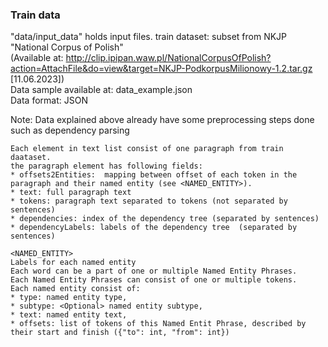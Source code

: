 ### Train data
"data/input_data" holds input files.
train dataset:
subset from NKJP  "National Corpus of Polish"  
(Available at: http://clip.ipipan.waw.pl/NationalCorpusOfPolish?action=AttachFile&do=view&target=NKJP-PodkorpusMilionowy-1.2.tar.gz [11.06.2023])  
Data sample available at: data_example.json  
Data format: JSON  

Note: 
Data explained above already have some preprocessing steps done such as dependency parsing

```
Each element in text list consist of one paragraph from train daataset.
the paragraph element has following fields:
* offsets2Entities:  mapping between offset of each token in the paragraph and their named entity (see <NAMED_ENTITY>).
* text: full paragraph text
* tokens: paragraph text separated to tokens (not separated by sentences)
* dependencies: index of the dependency tree (separated by sentences)
* dependencyLabels: labels of the dependency tree  (separated by sentences)
```

```
<NAMED_ENTITY>
Labels for each named entity
Each word can be a part of one or multiple Named Entity Phrases.
Each Named Entity Phrases can consist of one or multiple tokens.
Each named entity consist of:
* type: named entity type,
* subtype: <Optional> named entity subtype,
* text: named entity text,
* offsets: list of tokens of this Named Entit Phrase, described by their start and finish ({"to": int, "from": int})
```


